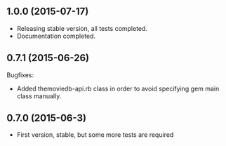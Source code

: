 ## 1.0.0 (2015-07-17)

- Releasing stable version, all tests completed.
- Documentation completed.

## 0.7.1 (2015-06-26)

Bugfixes:

  - Added themoviedb-api.rb class in order to avoid specifying gem main class manually.

## 0.7.0 (2015-06-3)
  
  - First version, stable, but some more tests are required
  